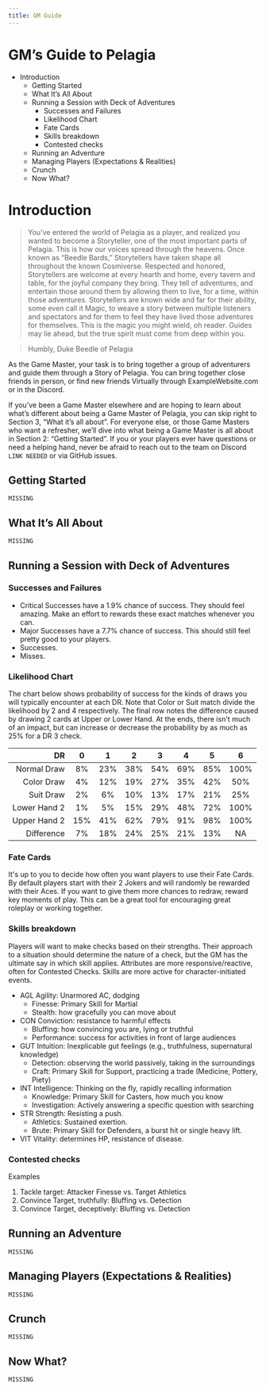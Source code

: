 ```yaml
---
title: GM Guide
---
```

# GM’s Guide to Pelagia

<!-- `This document could be split into 02_GMGuide_Advice and 02_GMGuide_Crunch` -->

<!-- MarkdownTOC -->

- Introduction
    - Getting Started
    - What It’s All About
    - Running a Session with Deck of Adventures
        - Successes and Failures
        - Likelihood Chart
        - Fate Cards
        - Skills breakdown
        - Contested checks
    - Running an Adventure
    - Managing Players \(Expectations & Realities\)
    - Crunch
    - Now What?

<!-- /MarkdownTOC -->


# Introduction

> You’ve entered the world of Pelagia as a player, and realized you wanted to become a
Storyteller, one of the most important parts of Pelagia. This is how our voices spread
through the heavens. Once known as “Beedle Bards,” Storytellers have taken shape all
throughout the known Cosmiverse.
> Respected and honored, Storytellers are welcome at every hearth and home, every tavern
and table, for the joyful company they bring. They tell of adventures, and entertain
those around them by allowing them to live, for a time, within those adventures.
Storytellers are known wide and far for their ability, some even call it Magic, to weave
a story between multiple listeners and spectators and for them to feel they have lived
those adventures for themselves.
> This is the magic you might wield, oh reader. Guides may lie ahead, but the true spirit
must come from deep within you.

> Humbly,
> Duke Beedle of Pelagia

As the Game Master, your task is to bring together a group of adventurers and guide them
through a Story of Pelagia. You can bring together close friends in person, or find new
friends Virtually through ExampleWebsite.com or in the Discord.

If you’ve been a Game Master elsewhere and are hoping to learn about what’s different
about being a Game Master of Pelagia, you can skip right to Section 3, “What it’s all
about”. For everyone else, or those Game Masters who want a refresher, we’ll dive into
what being a Game Master is all about in Section 2: “Getting Started”. If you or your
players ever have questions or need a helping hand, never be afraid to reach out to the
team on Discord `LINK NEEDED` or via GitHub issues.


## Getting Started

`MISSING`

## What It’s All About

`MISSING`

## Running a Session with Deck of Adventures

### Successes and Failures

- Critical Successes have a 1.9% chance of success. They should feel amazing. Make an 
  effort to rewards these exact matches whenever you can.
- Major Successes have a 7.7% chance of success. This should still feel pretty good to
  your players. 
- Successes.
- Misses.

### Likelihood Chart

The chart below shows probability of success for the kinds of draws you will typically
encounter at each DR. Note that Color or Suit match divide the likelihood by 2 and 4
respectively. The final row notes the difference caused by drawing 2 cards at Upper or
Lower Hand. At the ends, there isn't much of an impact, but can increase or decrease
the probability by as much as 25% for a DR 3 check.

| DR          | 0   | 1   | 2   | 3   | 4   | 5   | 6    |
|------------:|:---:|:---:|:---:|:---:|:---:|:---:| :---:|
| Normal Draw | 8%  | 23% | 38% | 54% | 69% | 85% | 100% |
| Color Draw  | 4%  | 12% | 19% | 27% | 35% | 42% | 50%  |
| Suit Draw   | 2%  | 6%  | 10% | 13% | 17% | 21% | 25%  |
| Lower Hand 2| 1%  | 5%  | 15% | 29% | 48% | 72% | 100% |
| Upper Hand 2| 15% | 41% | 62% | 79% | 91% | 98% | 100% |
| Difference  |  7% | 18% | 24% | 25% | 21% | 13% | NA   |

### Fate Cards

It's up to you to decide how often you want players to use their Fate Cards. By default
players start with their 2 Jokers and will randomly be rewarded with their Aces. If you
want to give them more chances to redraw, reward key moments of play. This can be a 
great tool for encouraging great roleplay or working together. 

### Skills breakdown

Players will want to make checks based on their strengths. Their approach to a situation
should determine the nature of a check, but the GM has the ultimate say in which skill
applies. Attributes are more responsive/reactive, often for Contested Checks. 
Skills are more active for character-initiated events.

- AGL Agility: Unarmored AC, dodging
   - Finesse: Primary Skill for Martial
   - Stealth: how gracefully you can move about
- CON Conviction: resistance to harmful effects
   - Bluffing: how convincing you are, lying or truthful
   - Performance: success for activities in front of large audiences
- GUT Intuition: Inexplicable gut feelings (e.g., truthfulness, supernatural knowledge)
   - Detection: observing the world passively, taking in the surroundings
   - Craft: Primary Skill for Support, practicing a trade (Medicine, Pottery, Piety)
- INT Intelligence: Thinking on the fly, rapidly recalling information
   - Knowledge: Primary Skill for Casters, how much you know 
   - Investigation: Actively answering a specific question with searching
- STR Strength: Resisting a push.
   - Athletics: Sustained exertion.
   - Brute: Primary Skill for Defenders, a burst hit or single heavy lift.
- VIT Vitality: determines HP, resistance of disease.

### Contested checks

Examples
1. Tackle target: Attacker Finesse vs. Target Athletics
2. Convince Target, truthfully: Bluffing vs. Detection
3. Convince Target, deceptively: Bluffing vs. Detection

## Running an Adventure

`MISSING`

## Managing Players (Expectations & Realities)

`MISSING`

## Crunch

`MISSING`

## Now What?

`MISSING`

